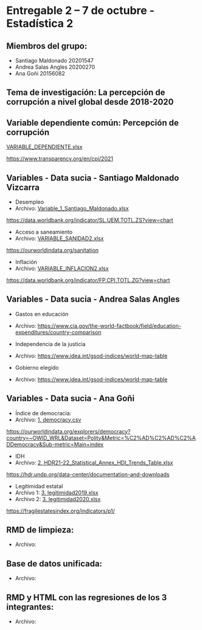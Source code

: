 # Entregable 2 – 7 de octubre - Estadística 2

## Miembros del grupo:

+ Santiago Maldonado 20201547
+ Andrea Salas Angles 20200270
+ Ana Goñi 20156082

## Tema de investigación: La percepción de corrupción a nivel global desde 2018-2020 

## Variable dependiente común: Percepción de corrupción

[VARIABLE_DEPENDIENTE.xlsx](https://github.com/santiagomv29/PRACTICAS_ESTA2/files/9737883/VARIABLE_DEPENDIENTE.xlsx)

https://www.transparency.org/en/cpi/2021

## Variables - Data sucia - Santiago Maldonado Vizcarra

+ Desempleo 
+ Archivo: [Variable_1_Santiago_Maldonado.xlsx](https://github.com/santiagomv29/PRACTICAS_ESTA2/files/9720955/Variable_1_Santiago_Maldonado.xlsx)

https://data.worldbank.org/indicator/SL.UEM.TOTL.ZS?view=chart

+ Acceso a saneamiento
+ Archivo: [VARIABLE_SANIDAD2.xlsx](https://github.com/santiagomv29/PRACTICAS_ESTA2/files/9737912/VARIABLE_SANIDAD2.xlsx)

https://ourworldindata.org/sanitation

+ Inflación
+ Archivo: [VARIABLE_INFLACION2.xlsx](https://github.com/santiagomv29/PRACTICAS_ESTA2/files/9737915/VARIABLE_INFLACION2.xlsx)

https://data.worldbank.org/indicator/FP.CPI.TOTL.ZG?view=chart

## Variables - Data sucia - Andrea Salas Angles

+ Gastos en educación
+ Archivo: https://www.cia.gov/the-world-factbook/field/education-expenditures/country-comparison

+ Independencia de la justicia 
+ Archivo: https://www.idea.int/gsod-indices/world-map-table

+ Gobierno elegido 
+ Archivo: https://www.idea.int/gsod-indices/world-map-table


## Variables - Data sucia - Ana Goñi

+ Índice de democracia:
+ Archivo: [1. democracy.csv](https://github.com/santiagomv29/PRACTICAS_ESTA2/files/9540029/1.democracy.csv)

https://ourworldindata.org/explorers/democracy?country=~OWID_WRL&Dataset=Polity&Metric=%C2%AD%C2%AD%C2%ADDemocracy&Sub-metric=Main+index

+ IDH
+ Archivo: [2. HDR21-22_Statistical_Annex_HDI_Trends_Table.xlsx](https://github.com/santiagomv29/PRACTICAS_ESTA2/files/9540030/2.HDR21-22_Statistical_Annex_HDI_Trends_Table.xlsx)

https://hdr.undp.org/data-center/documentation-and-downloads

+ Legitimidad estatal
+ Archivo 1: [3. legitimidad2019.xlsx](https://github.com/santiagomv29/PRACTICAS_ESTA2/files/9731172/3.legitimidad2019.xlsx)
+ Archivo 2: [3. legitimidad2020.xlsx](https://github.com/santiagomv29/PRACTICAS_ESTA2/files/9731175/3.legitimidad2020.xlsx)

https://fragilestatesindex.org/indicators/p1/

## RMD de limpieza:

+ Archivo:

## Base de datos unificada:

+ Archivo:

## RMD y HTML con las regresiones de los 3 integrantes:

+ Archivo:
